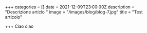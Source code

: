 +++
categories = []
date = 2021-12-09T23:00:00Z
description = "Descrizione articlo "
image = "/images/blog/blog-7.jpg"
title = "Test articolo"

+++
Ciao ciao